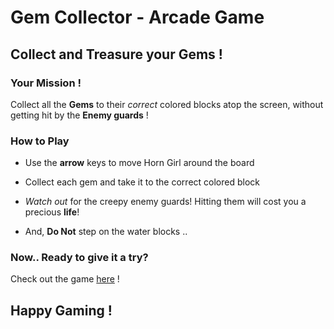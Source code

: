 # Gem Collector - Arcade Game 

## Collect and Treasure your Gems !




### Your Mission !



Collect all the **Gems** to their *correct* colored blocks atop the screen, without getting hit by the **Enemy guards** !



### How to Play



- Use the **arrow** keys to move Horn Girl around the board


- Collect each gem and take it to the correct colored block


- *Watch out* for the creepy enemy guards! Hitting them will cost you a precious **life**! 


- And, **Do Not** step on the water blocks .. 



### Now.. Ready to give it a try?



Check out the game [here](https://github.com/Udacity-Keerthana/Arcade-game) !



## Happy Gaming !
